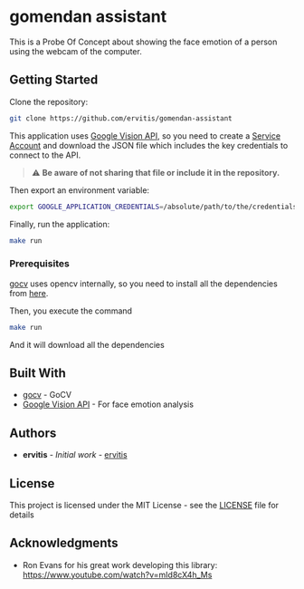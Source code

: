 # gomendan assistant

This is a Probe Of Concept about showing the face emotion of a person using the webcam of the computer.

## Getting Started

Clone the repository:

```bash
git clone https://github.com/ervitis/gomendan-assistant
```

This application uses [Google Vision API](https://cloud.google.com/vision?hl=en), so you need to create a [Service Account](https://cloud.google.com/iam/docs/service-account-overview) and download the JSON file which includes the key credentials to connect to the API.

> :warning: **Be aware of not sharing that file or include it in the repository.**

Then export an environment variable:

```bash
export GOOGLE_APPLICATION_CREDENTIALS=/absolute/path/to/the/credentials/json/file
```

Finally, run the application:

```bash
make run
```

### Prerequisites

[gocv](https://github.com/hybridgroup/gocv/tree/release) uses opencv internally, so you need to install all the dependencies from [here](https://github.com/hybridgroup/gocv/tree/release#how-to-install).

Then, you execute the command

```bash
make run
```

And it will download all the dependencies

## Built With

* [gocv](ttps://github.com/hybridgroup/gocv) - GoCV
* [Google Vision API](https://pkg.go.dev/cloud.google.com/go/vision/v2/apiv1) - For face emotion analysis

## Authors

* **ervitis** - *Initial work* - [ervitis](https://github.com/ervitis)

## License

This project is licensed under the MIT License - see the [LICENSE](LICENSE) file for details

## Acknowledgments

* Ron Evans for his great work developing this library: https://www.youtube.com/watch?v=mId8cX4h_Ms
